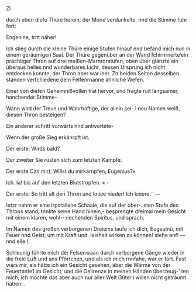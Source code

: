 Zl

durch eben diefe Thüre herein, der Mond verdunkelte, nnd
die Stimme fuhr fort:

Engenine, tritt näher!

Ich stieg durch die kleine Thüre einige Stufen hinauf
nnd befand mich nun in einem geräumigen Saal. Der
Thüre gegenüber an der Wand fchirnrnerte’ein prächtiger
Thron auf drei meißen-Marnrorstufen, oben über glänzte
ein überaus helles nnd wunderbares Lichr, dessen Ursprung
ich nicht entdecken konnte, der Thron aber war leer. Zn
beiden Seiten desselben standen verfchiedene dem Felfenrnanne
ähnliche Wefen.

Einer von diefen Geheimnißvollen trat hervor, und fragte
ruit langsamer, hanchender Stimme-

Wann wird der Treue und Wahrhaftige, der allein sei-.I
neu Namen weiß, diesen Thron besteigen?

Ein anderer schritt vorwärts nnd antwortete-

Wenn der große Sieg erkänrpft ist.

Der erste: Wirds bald?

Der zweiter Sie rüsten sich zum letzten Kampfe.

Der erste Czn mir): Willst du mirkärnpfen, Eugenius?«

Ich. Ia! bis auf den letzten Blutstropfen. « -

Der erste: So tritt alt den Thron und kniee nieder!
Ich kniere. ’ —

Ietzr nahm er eine lrpstallene Schaale, die auf der ober-.
sten Stufe des Throns stand, tnnkte seine Hand hinein,-
besprengte dreimal mein Gesicht mit einem klaren, wohl-·
riechenden Spiritus, und sprach:

Im Namen des großen verborgenen Dreieins taufe ich
dich, Eugeuinü, mit Feuer nnd Geist, um mit Kraft und.
Ieisheit wirken zu können! stehe anf! — nnd eile !.

Schleunig führte mich der Felsenwaan durch verborgene
Gänge wieder in die freie Luft und ans Pförtchen, und als
ich mich rnnfahe, war er fort. Fast wars mir, als hätte
ich ein Gesicht gesehen, aber die Wärme von der Feuertanfe1
im Gesicht, und die Oellrenze in meinen Händen überzeug-’
ten mich; ich möchte das aber auch nur aller Welt Güter
i willen nicht geträumt haben. .

